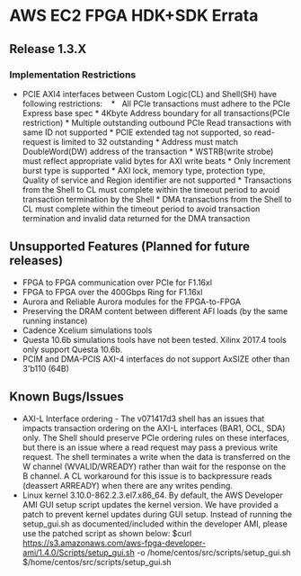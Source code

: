 
# AWS EC2 FPGA HDK+SDK Errata


## Release 1.3.X
### Implementation Restrictions
*    PCIE AXI4 interfaces between Custom Logic(CL) and Shell(SH) have following restrictions:
    *    All PCIe transactions must adhere to the PCIe Express base spec
    *    4Kbyte Address boundary for all transactions(PCIe restriction)
    *    Multiple outstanding outbound PCIe Read transactions with same ID not supported
    *    PCIE extended tag not supported, so read-request is limited to 32 outstanding
    *    Address must match DoubleWord(DW) address of the transaction
    *    WSTRB(write strobe) must reflect appropriate valid bytes for AXI write beats
    *    Only Increment burst type is supported
    *    AXI lock, memory type, protection type, Quality of service and Region identifier are not supported
    *    Transactions from the Shell to CL must complete within the timeout period to avoid transaction termination by the Shell
    *    DMA transactions from the Shell to CL must complete within the timeout period to avoid transaction termination and invalid data returned for the DMA transaction

## Unsupported Features (Planned for future releases)
* FPGA to FPGA communication over PCIe for F1.16xl
* FPGA to FPGA over the 400Gbps Ring for F1.16xl
* Aurora and Reliable Aurora modules for the FPGA-to-FPGA 
* Preserving the DRAM content between different AFI loads (by the same running instance)
* Cadence Xcelium simulations tools
* Questa 10.6b simulations tools have not been tested.  Xilinx 2017.4 tools only support Questa 10.6b.   
* PCIM and DMA-PCIS AXI-4 interfaces do not support AxSIZE other than 3'b110 (64B)

## Known Bugs/Issues

* AXI-L Interface ordering - The v071417d3 shell has an issues that impacts transaction ordering on the AXI-L interfaces (BAR1, OCL, SDA) only.  The Shell should preserve PCIe ordering rules on these interfaces, but there is an issue where a read request may pass a previous write request.  The shell terminates a write when the data is transferred on the W channel (WVALID/WREADY) rather than wait for the response on the B channel.  A CL workaround for this issue is to backpressure reads (deassert ARREADY) when there are any writes pending.
* Linux kernel 3.10.0-862.2.3.el7.x86_64.  By default, the AWS Developer AMI GUI setup script updates the kernel version. We have provided a patch to prevent kernel updates during GUI setup. Instead of running the setup_gui.sh as documented/included within the developer AMI, please use the patched script as shown below:
$curl https://s3.amazonaws.com/aws-fpga-developer-ami/1.4.0/Scripts/setup_gui.sh -o /home/centos/src/scripts/setup_gui.sh
$/home/centos/src/scripts/setup_gui.sh
 
